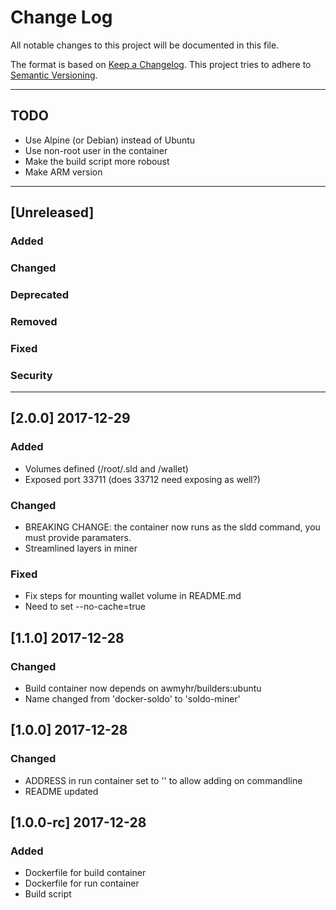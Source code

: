 # Change Log
All notable changes to this project will be documented in this file.

The format is based on [Keep a Changelog](http://keepachangelog.com/).
This project tries to adhere to [Semantic Versioning](http://semver.org/).

---

## TODO
- Use Alpine (or Debian) instead of Ubuntu
- Use non-root user in the container
- Make the build script more roboust
- Make ARM version

---

## [Unreleased]
### Added

### Changed

### Deprecated

### Removed

### Fixed

### Security

---

## [2.0.0] 2017-12-29
### Added
- Volumes defined (/root/.sld and /wallet)
- Exposed port 33711 (does 33712 need exposing as well?)

### Changed
- BREAKING CHANGE: the container now runs as the sldd command, you must provide
  paramaters.
- Streamlined layers in miner

### Fixed
- Fix steps for mounting wallet volume in README.md
- Need to set --no-cache=true

## [1.1.0] 2017-12-28
### Changed
- Build container now depends on awmyhr/builders:ubuntu
- Name changed from 'docker-soldo' to 'soldo-miner'

## [1.0.0] 2017-12-28
### Changed
- ADDRESS in run container set to '' to allow adding on commandline
- README updated

## [1.0.0-rc] 2017-12-28
### Added
- Dockerfile for build container
- Dockerfile for run container
- Build script
